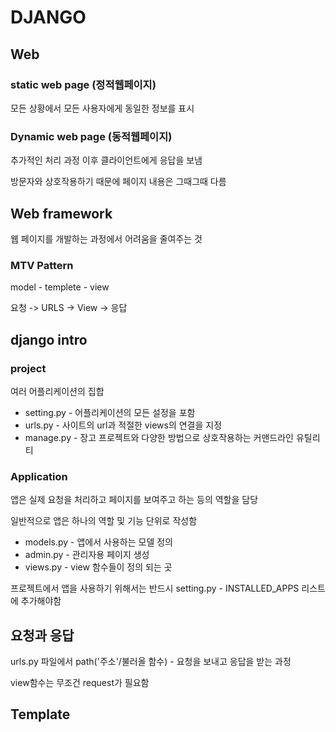 # DJANGO

## Web

### static web page (정적웹페이지)

모든 상황에서 모든 사용자에게 동일한 정보를 표시

### Dynamic web page (동적웹페이지)

추가적인 처리 과정 이후 클라이언트에게 응답을 보냄

방문자와 상호작용하기 때문에 페이지 내용은 그때그때 다름



## Web framework

웹 페이지를 개발하는 과정에서 어려움을 줄여주는 것

### MTV Pattern

model - templete - view

요청 -> URLS -> View -> 응답



## django intro

### project

여러 어플리케이션의 집합

- setting.py - 어플리케이션의 모든 설정을 포함
- urls.py - 사이트의 url과 적절한 views의 연결을 지정
- manage.py - 장고 프로젝트와 다양한 방법으로 상호작용하는 커맨드라인 유틸리티

### Application

앱은 실제 요청을 처리하고 페이지를 보여주고 하는 등의 역할을 담당

일반적으로 앱은 하나의 역할 및 기능 단위로 작성함

- models.py - 앱에서 사용하는 모델 정의
- admin.py - 관리자용 페이지 생성
- views.py - view 함수들이 정의 되는 곳

프로젝트에서 앱을 사용하기 위해서는 반드시 setting.py - INSTALLED_APPS 리스트에 추가해야함



## 요청과 응답

urls.py 파일에서 path('주소'/불러올 함수) - 요청을 보내고 응답을 받는 과정

view함수는 무조건 request가 필요함



## Template



